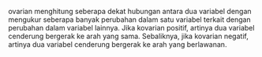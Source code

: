 ovarian menghitung seberapa dekat hubungan antara dua variabel dengan mengukur seberapa banyak perubahan dalam satu variabel terkait dengan perubahan dalam variabel lainnya. Jika kovarian positif, artinya dua variabel cenderung bergerak ke arah yang sama. Sebaliknya, jika kovarian negatif, artinya dua variabel cenderung bergerak ke arah yang berlawanan.

